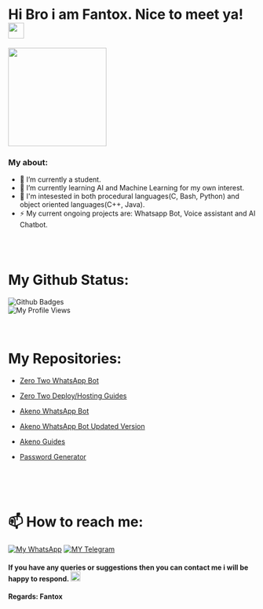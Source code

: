 # Hi Bro i am Fantox. Nice to meet ya!   <img src="https://c.tenor.com/y9nm4uVkjUIAAAAi/cute.gif" width="32px">


<a href="https://t.me/Ftx00"><img align='centre' src='https://c.tenor.com/SpDpac3s-ccAAAAC/anime-boy.gif' width='200"'> </a>

### My about:
- 🔭 I’m currently a student.
- 🌱 I’m currently learning AI and Machine Learning for my own interest. 
- 🤔 I'm intesested in both procedural languages(C, Bash, Python) and object oriented languages(C++, Java).
- ⚡ My current ongoing projects are: Whatsapp Bot, Voice assistant and AI Chatbot.

<br>
<br>

# My Github Status:

![Github Badges](https://github-readme-stats.vercel.app/api?username=FantoX001&show_icons=true&theme=vision-friendly-dark)<br>
![My Profile Views](https://gpvc.arturio.dev/FantoX001)
<br>
<br>
<br>


# My Repositories:


-   [Zero Two WhatsApp Bot](https://github.com/FantoX001/Zero-Two)

-   [Zero Two Deploy/Hosting Guides](https://github.com/FantoX001/Zero-Two-Guides)

-   [Akeno WhatsApp Bot](https://github.com/FantoX001/Akeno-Whatsapp-Bot) 

-   [Akeno WhatsApp Bot Updated Version](https://github.com/FantoX001/Akeno)

-   [Akeno Guides](https://github.com/FantoX001/Akeno-Guides)

-   [Password Generator](https://github.com/FantoX001/Password-Generator)
<br>
<br>
<br>


# 📫 How to reach me:
[![My WhatsApp](https://img.shields.io/badge/WhatsApp-25D366?style=for-the-badge&logo=whatsapp&logoColor=white)](https://wa.me/918101187835)
[![MY Telegram](https://img.shields.io/badge/telegram-1b77FF.svg?style=for-the-badge&logo=telegram)](https://t.me/Ftx00) <br>


#### If you have any queries or suggestions then you can contact me i will be happy to respond. <img src="https://c.tenor.com/y9nm4uVkjUIAAAAi/cute.gif" width="20px">
#### Regards: Fantox
<br>
